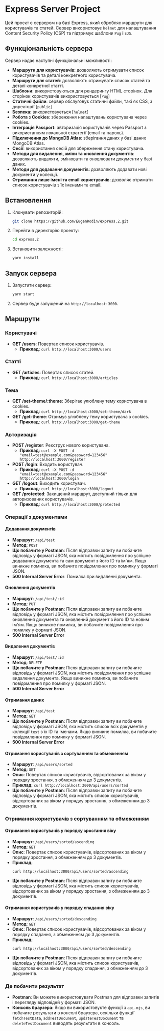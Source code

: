# Express Server Project

Цей проект є сервером на базі Express, який обробляє маршрути для користувачів та статей. Сервер використовує `helmet` для налаштування Content Security Policy (CSP) та підтримує шаблони `Pug` і `EJS`.

## Функціональність сервера
Сервер надає наступні функціональні можливості:
- **Маршрути для користувачів**: дозволяють отримувати список користувачів та деталі конкретного користувача.
- **Маршрути для статей**: дозволяють отримувати список статей та деталі конкретної статті.
- **Шаблони**: використовуються для рендерингу HTML сторінок. Для сторінок користувачів використовується [`Pug`]
- **Статичні файли**: сервер обслуговує статичні файли, такі як CSS, з директорії [`public`]
- **Безпека**: використовується [`helmet`]
- **Робота з Cookies**: збереження налаштувань користувача через cookies.
- **Інтеграція Passport**: авторизація користувачів через Passport з використанням локальної стратегії (email та пароль).
- **Підключення до MongoDB Atlas**: зберігання даних у базі даних MongoDB Atlas.
- **Сесії**: використання сесій для збереження стану користувача.
- **Методи для видалення, зміни та оновлення документів**: дозволяють видаляти, змінювати та оновлювати документи у базі даних.
- **Методи для додавання документів**: дозволяють додавати нові документи у колекції.
- **Отримання лише імені та email користувачів**: дозволяє отримати список користувачів з їх іменами та email.

## Встановлення
1. Клонувати репозиторій:
    ```sh
    git clone https://github.com/EugenRodin/express.2.git
    ```
2. Перейти в директорію проекту:
    ```sh
    cd express.2
    ```
3. Встановити залежності:
    ```sh
    yarn install
    ```

## Запуск сервера
1. Запустити сервер:
    ```sh
    yarn start
    ```
2. Сервер буде запущений на `http://localhost:3000`.

## Маршрути

### Користувачі
- **GET /users**: Повертає список користувачів.
    - **Приклад**: `curl http://localhost:3000/users`

### Статті
- **GET /articles**: Повертає список статей.
    - **Приклад**: `curl http://localhost:3000/articles`

### Тема
- **GET /set-theme/:theme**: Зберігає улюблену тему користувача в cookies.
    - **Приклад**: `curl http://localhost:3000/set-theme/dark`
- **GET /get-theme**: Отримує улюблену тему користувача з cookies.
    - **Приклад**: `curl http://localhost:3000/get-theme`

### Авторизація
- **POST /register**: Реєструє нового користувача.
    - **Приклад**: `curl -X POST -d "email=test@example.com&password=123456" http://localhost:3000/register`
- **POST /login**: Входить користувач.
    - **Приклад**: `curl -X POST -d "email=test@example.com&password=123456" http://localhost:3000/login`
- **GET /logout**: Виходить користувач.
    - **Приклад**: `curl http://localhost:3000/logout`
- **GET /protected**: Захищений маршрут, доступний тільки для авторизованих користувачів.
    - **Приклад**: `curl http://localhost:3000/protected`

### Операції з документами

#### Додавання документів
- **Маршрут**: `/api/test`
- **Метод**: `POST`
- **Що побачите у Postman**: Після відправки запиту ви побачите відповідь у форматі JSON, яка містить повідомлення про успішне додавання документа та сам документ з його ID та ім'ям. Якщо виникне помилка, ви побачите повідомлення про помилку у форматі JSON.
- **500 Internal Server Error**: Помилка при видаленні документа.

#### Оновлення документів
- **Маршрут**: `/api/test/:id`
- **Метод**: `PUT`
- **Що побачите у Postman**: Після відправки запиту ви побачите відповідь у форматі JSON, яка містить повідомлення про успішне оновлення документа та оновлений документ з його ID та новим ім'ям. Якщо виникне помилка, ви побачите повідомлення про помилку у форматі JSON.
- **500 Internal Server Error**

#### Видалення документів
- **Маршрут**: `/api/test/:id`
- **Метод**: `DELETE`
- **Що побачите у Postman**: Після відправки запиту ви побачите відповідь у форматі JSON, яка містить повідомлення про успішне видалення документа. Якщо виникне помилка, ви побачите повідомлення про помилку у форматі JSON.
- **500 Internal Server Error**

#### Отримання даних
- **Маршрут**: `/api/test`
- **Метод**: `GET`
- **Що побачите у Postman**: Після відправки запиту ви побачите відповідь у форматі JSON, яка містить список всіх документів у колекції `test` з їх ID та іменами. Якщо виникне помилка, ви побачите повідомлення про помилку у форматі JSON.
- **500 Internal Server Error**

#### Отримання користувачів з сортуванням та обмеженням
- **Маршрут**: `/api/users/sorted`
- **Метод**: `GET`
- **Опис**: Повертає список користувачів, відсортованих за віком у порядку зростання, з обмеженням до 3 документів.
- **Приклад**: `curl http://localhost:3000/api/users/sorted`
- **Що побачите у Postman**: Після відправки запиту ви побачите відповідь у форматі JSON, яка містить список користувачів, відсортованих за віком у порядку зростання, з обмеженням до 3 документів.

### Отримання користувачів з сортуванням та обмеженням

#### Отримання користувачів у порядку зростання віку
- **Маршрут**: `/api/users/sorted/ascending`
- **Метод**: `GET`
- **Опис**: Повертає список користувачів, відсортованих за віком у порядку зростання, з обмеженням до 3 документів.
- **Приклад**:
    ```sh
    curl http://localhost:3000/api/users/sorted/ascending
    ```
- **Що побачите у Postman**: Після відправки запиту ви побачите відповідь у форматі JSON, яка містить список користувачів, відсортованих за віком у порядку зростання, з обмеженням до 3 документів.

#### Отримання користувачів у порядку спадання віку
- **Маршрут**: `/api/users/sorted/descending`
- **Метод**: `GET`
- **Опис**: Повертає список користувачів, відсортованих за віком у порядку спадання, з обмеженням до 3 документів.
- **Приклад**:
    ```sh
    curl http://localhost:3000/api/users/sorted/descending
    ```
- **Що побачите у Postman**: Після відправки запиту ви побачите відповідь у форматі JSON, яка містить список користувачів, відсортованих за віком у порядку спадання, з обмеженням до 3 документів.

### Де побачити результат
- **Postman**: Ви можете використовувати Postman для відправки запитів і перегляду відповідей у форматі JSON.
- **Консоль браузера**: Якщо ви використовуєте функції з `api.mjs`, ви побачите результати в консолі браузера, оскільки функції `fetchTestData`, `addTestDocument`, `updateTestDocument` та `deleteTestDocument` виводять результати в консоль.